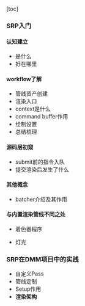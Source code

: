[toc]

### SRP入门

#### 认知建立

- 是什么
- 好在哪里

#### workflow了解

- 管线资产创建
- 渲染入口
- context是什么
- command buffer作用
- 绘制设置
- 总结梳理

#### 源码层初窥

- submit前的指令入队
- 提交渲染后发生了什么

#### 其他概念

- batcher介绍及其作用

#### 与内置渲染管线不同之处

- 着色器程序

- 灯光

### SRP在DMM项目中的实践

- 自定义Pass
- 管线定制
- Setup作用
- **渲染架构**